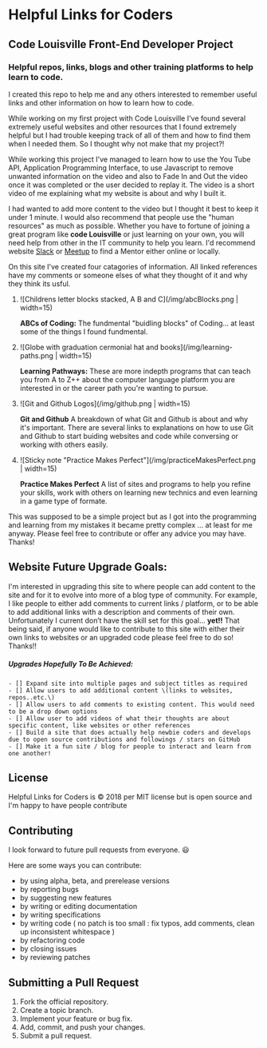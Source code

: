 # **Helpful Links for Coders**

<h2>Code Louisville Front-End Developer Project</h2>


<h3> Helpful repos, links, blogs and other training platforms to help learn to code. </h3>

<p>I created this repo to help me and any others interested to remember useful links and other information on how to learn how to code.</p>

<p>While working on my first project with Code Louisville I've found several extremely useful websites and other resources that I found extremely helpful
but I had trouble keeping track of all of them and how to find them when I needed them. So I thought why not make that my project?!

While working this project I've managed to learn how to use the You Tube API, Application Programming Interface, to use Javascript to remove unwanted
information on the video and also to Fade In and Out the video once it was completed or the user decided to replay it. The video is a short video of me
explaining what my website is about and why I built it.

I had wanted to add more content to the video but I thought it best to keep it under 1 minute. I would also recommend that people use the "human resources"
as much as possible. Whether you have to fortune of joining a great program like **code Louisville** or just learning on your own, you will need help
from other in the IT community to help you learn. I'd recommend website <a href="https://slack.com/">Slack</a> or <a href="https://www.meetup.com/topics/slack/">Meetup</a>
 to find a Mentor either online or locally.<br></p>

<p>On this site I've created four catagories of information. All linked references have my comments or someone elses of what they thought of it and why they think its usful.</p>

1) ![Childrens letter blocks stacked, A B and C](/img/abcBlocks.png | width=15)<p>**ABCs of Coding:** The fundmental "buidling blocks" of Coding... at least some of the things I found
fundmental.</p>

2) ![Globe with graduation cermonial hat and books](/img/learning-paths.png | width=15)<p>**Learning Pathways:** These are more indepth programs that can teach you from A to Z++ about
the computer language platform you are interested in or the career path you're wanting to pursue.</p>

3) ![Git and Github Logos](/img/github.png | width=15)<p>**Git and Github** A breakdown of what Git and Github is about and why it's important. There are several links to explanations
on how to use Git and Github to start buiding websites and code while conversing or working with others easily.</p>

4) ![Sticky note "Practice Makes Perfect"](/img/practiceMakesPerfect.png | width=15)<p>**Practice Makes Perfect** A list of sites and programs to help you refine your skills, work with
others on learning new technics and even learning in a game type of formate.</p>

<p>This was supposed to be a simple project but as I got into the programming and learning from my mistakes it became pretty complex ... at least for me anyway. Please feel free
to contribute or offer any advice you may have. Thanks!</p>


## Website Future Upgrade Goals:
  I'm interested in upgrading this site to where people can add content to the site and for it to evolve into more of a blog type of community.  For example, I like people to either add comments to current links / platform, or to be able to add additional links with a description and comments of their own. Unfortunately I current don’t have the skill set for this goal… **yet!!** That being said, if anyone would like to contribute to this site with either their own links to websites or an upgraded code please feel free to do so! Thanks!!

##### Upgrades Hopefully To Be Achieved:
    - [] Expand site into multiple pages and subject titles as required
    - [] Allow users to add additional content \(links to websites, repos..etc.\)
    - [] Allow users to add comments to existing content. This would need to be a drop down options
    - [] Allow user to add videos of what their thoughts are about specific content, like websites or other references
    - [] Build a site that does actually help newbie coders and develops due to open source contributions and followings / stars on GitHub
    - [] Make it a fun site / blog for people to interact and learn from one another!


## License
Helpful Links for Coders is :copyright: 2018 per MIT license but is open source and I'm happy to have people contribute

## Contributing

I look forward to future pull requests from everyone. :smiley:

Here are some ways you can contribute:

* by using alpha, beta, and prerelease versions
* by reporting bugs
* by suggesting new features
* by writing or editing documentation
* by writing specifications
* by writing code ( no patch is too small : fix typos, add comments, clean up inconsistent whitespace )
* by refactoring code
* by closing issues
* by reviewing patches

## Submitting a Pull Request
1. Fork the official repository.
2. Create a topic branch.
3. Implement your feature or bug fix.
4. Add, commit, and push your changes.
5. Submit a pull request.
